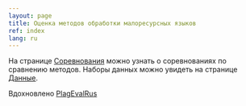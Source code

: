 ```yaml
---
layout: page
title: Оценка методов обработки малоресурсных языков
ref: index
lang: ru
---
```

На странице [Соревнования](content/shared_tasks/index_shared_tasks.html) можно узнать о соревнованиях по сравнению методов.
Наборы данных можно увидеть на странице [Данные](content/data/index_data.html).

Вдохновлено [PlagEvalRus](https://plagevalrus.github.io)
